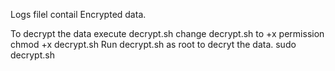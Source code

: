 Logs filel contail Encrypted data.

To decrypt the data execute decrypt.sh
change decrypt.sh to +x permission
    chmod +x decrypt.sh 
Run decrypt.sh as root to decryt the data.
    sudo decrypt.sh